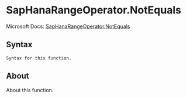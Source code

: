 ---
---

# SapHanaRangeOperator.NotEquals

Microsoft Docs: [SapHanaRangeOperator.NotEquals](https://docs.microsoft.com/en-us/powerquery-m/saphanarangeoperator-notequals)

## Syntax

```powerquery-m
Syntax for this function.
```

## About

About this function.

